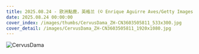 ```yaml
---
title: 2025.08.24 - 欧洲黇鹿‌，英格兰 (© Enrique Aguirre Aves/Getty Images)
date: 2025.08.24 00:00:00
cover_index: /images/thumbs/CervusDama_ZH-CN3603505811_533x300.jpg
cover_detail: /images/CervusDama_ZH-CN3603505811_1920x1080.jpg
---
```


![CervusDama](/images/CervusDama_ZH-CN3603505811_1920x1080.jpg)
